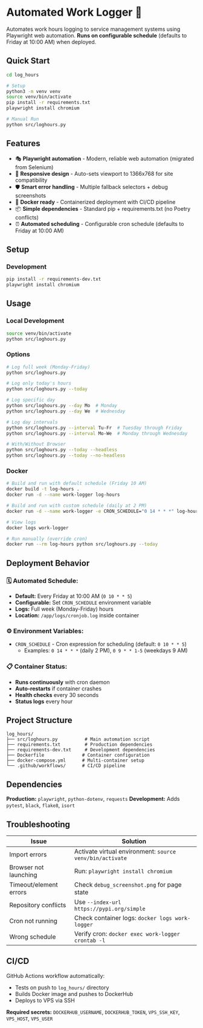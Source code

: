 # Automated Work Logger 🤖

Automates work hours logging to service management systems using Playwright web automation. **Runs on configurable schedule** (defaults to Friday at 10:00 AM) when deployed.

## Quick Start

```bash
cd log_hours

# Setup
python3 -m venv venv
source venv/bin/activate
pip install -r requirements.txt
playwright install chromium

# Manual Run
python src/loghours.py
```

## Features

- 🎭 **Playwright automation** - Modern, reliable web automation (migrated from Selenium)
- 📱 **Responsive design** - Auto-sets viewport to 1366x768 for site compatibility
- 🛡️ **Smart error handling** - Multiple fallback selectors + debug screenshots
- 🐳 **Docker ready** - Containerized deployment with CI/CD pipeline
- 📦 **Simple dependencies** - Standard pip + requirements.txt (no Poetry conflicts)
- ⏰ **Automated scheduling** - Configurable cron schedule (defaults to Friday at 10:00 AM)

## Setup

### Development
```bash
pip install -r requirements-dev.txt
playwright install chromium
```

## Usage

### Local Development
```bash
source venv/bin/activate
python src/loghours.py
```

### Options
```bash
# Log full week (Monday-Friday)
python src/loghours.py

# Log only today's hours
python src/loghours.py --today

# Log specific day
python src/loghours.py --day Mo  # Monday
python src/loghours.py --day We  # Wednesday

# Log day intervals
python src/loghours.py --interval Tu-Fr  # Tuesday through Friday
python src/loghours.py --interval Mo-We  # Monday through Wednesday

# With/Without Browser
python src/loghours.py --today --headless
python src/loghours.py --today --no-headless
```

### Docker
```bash
# Build and run with default schedule (Friday 10 AM)
docker build -t log-hours .
docker run -d --name work-logger log-hours

# Build and run with custom schedule (daily at 2 PM)
docker run -d --name work-logger -e CRON_SCHEDULE="0 14 * * *" log-hours

# View logs
docker logs work-logger

# Run manually (override cron)
docker run --rm log-hours python src/loghours.py --today
```

## Deployment Behavior

### 🗓️ **Automated Schedule:**
- **Default:** Every Friday at 10:00 AM (`0 10 * * 5`)
- **Configurable:** Set `CRON_SCHEDULE` environment variable
- **Logs:** Full week (Monday-Friday) hours
- **Location:** `/app/logs/cronjob.log` inside container

### ⚙️ **Environment Variables:**
- `CRON_SCHEDULE` - Cron expression for scheduling (default: `0 10 * * 5`)
  - Examples: `0 14 * * *` (daily 2 PM), `0 9 * * 1-5` (weekdays 9 AM)

### 📋 **Container Status:**
- **Runs continuously** with cron daemon
- **Auto-restarts** if container crashes
- **Health checks** every 30 seconds
- **Status logs** every hour

## Project Structure

```
log_hours/
├── src/loghours.py          # Main automation script
├── requirements.txt         # Production dependencies
├── requirements-dev.txt     # Development dependencies
├── Dockerfile              # Container configuration
├── docker-compose.yml      # Multi-container setup
└── .github/workflows/      # CI/CD pipeline
```

## Dependencies

**Production:** `playwright`, `python-dotenv`, `requests`
**Development:** Adds `pytest`, `black`, `flake8`, `isort`

## Troubleshooting

| Issue | Solution |
|-------|----------|
| Import errors | Activate virtual environment: `source venv/bin/activate` |
| Browser not launching | Run: `playwright install chromium` |
| Timeout/element errors | Check `debug_screenshot.png` for page state |
| Repository conflicts | Use `--index-url https://pypi.org/simple` |
| Cron not running | Check container logs: `docker logs work-logger` |
| Wrong schedule | Verify cron: `docker exec work-logger crontab -l` |

## CI/CD

GitHub Actions workflow automatically:
- Tests on push to `log_hours/` directory
- Builds Docker image and pushes to DockerHub
- Deploys to VPS via SSH

**Required secrets:** `DOCKERHUB_USERNAME`, `DOCKERHUB_TOKEN`, `VPS_SSH_KEY`, `VPS_HOST`, `VPS_USER` 